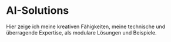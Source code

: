 # AI-Solutions

Hier zeige ich meine kreativen Fähigkeiten, meine technische und überragende Expertise, als modulare Lösungen und Beispiele.

